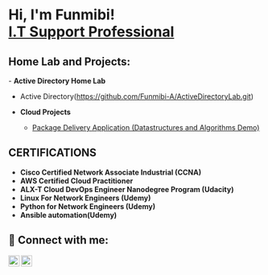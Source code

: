 <h1>Hi, I'm Funmibi! <br/><a href="https://www.linkedin.com/in/funmibi-adedokun/">I.T Support Professional</a></h1>

<h2>Home Lab and Projects:</h2>
- <b>Active Directory Home Lab</b>

  - Active Directory(https://github.com/Funmibi-A/ActiveDirectoryLab.git)
  
- <b>Cloud Projects</b>
  - [Package Delivery Application (Datastructures and Algorithms Demo)](https://github.com/joshmadakor1/Package-Delivery-Pathfinding-Algorithm)
 
<h2>CERTIFICATIONS</h2>

- <b>Cisco Certified Network Associate Industrial (CCNA)</b>
- <b>AWS Certified Cloud Practitioner</b>
- <b>ALX-T Cloud DevOps Engineer Nanodegree Program (Udacity)</b>
- <b>Linux For Network Engineers (Udemy)</b>
- <b>Python for Network Engineers (Udemy)</b>
- <b>Ansible automation(Udemy)</b>



<h2> 🤳 Connect with me:</h2>

[<img align="left" alt="Funmibi_A | Twitter" width="22px" src="https://cdn.jsdelivr.net/npm/simple-icons@v3/icons/twitter.svg" />][twitter]
[<img align="left" alt="Funmibi_A | LinkedIn" width="22px" src="https://cdn.jsdelivr.net/npm/simple-icons@v3/icons/linkedin.svg" />][linkedin]


[twitter]: https://twitter.com/joshmadakor
[linkedin]: https://linkedin.com/in/joshmadakor


<!--
**Funmibi-A/Funmibi-A** is a ✨ _special_ ✨ repository because its `README.md` (this file) appears on your GitHub profile.

Here are some ideas to get you started:

- 🔭 I’m currently working on ...
- 🌱 I’m currently learning ...
- 👯 I’m looking to collaborate on ...
- 🤔 I’m looking for help with ...
- 💬 Ask me about ...
- 📫 How to reach me: ...
- 😄 Pronouns: ...
- ⚡ Fun fact: ...
-->
